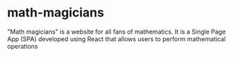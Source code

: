 # math-magicians
"Math magicians" is a website for all fans of mathematics. It is a Single Page App (SPA) developed using React that allows users to perform mathematical operations
